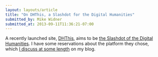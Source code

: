 ```yaml
---
layout: layouts/article
title: "On DHThis, a Slashdot for the Digital Humanities"
submitted_by: Mike Widner
submitted_at: 2013-09-11T11:36:21-07:00
---
```


A recently launched site, [DHThis](http://dhthis.org), aims to be [the Slashdot of the Digital Humanities](http://chronicle.com/blogs/profhacker/crowdsourcing-the-best-digital-humanities-content/52135). I have some reservations about the platform they chose, which [I discuss at some length](https://people.stanford.edu/widner/content/towards-front-page-digital-humanities-dhthis) on my blog.


 